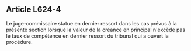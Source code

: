 Article L624-4
----
Le juge-commissaire statue en dernier ressort dans les cas prévus à la présente
section lorsque la valeur de la créance en principal n'excède pas le taux de
compétence en dernier ressort du tribunal qui a ouvert la procédure.
